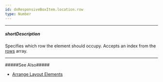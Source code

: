 ```yaml
---
id: dxResponsiveBoxItem.location.row
type: Number
---
```

---
##### shortDescription
Specifies which row the element should occupy. Accepts an index from the [rows](/Documentation/ApiReference/UI_Widgets/dxResponsiveBox/Configuration/rows/) array.

---
#####See Also#####
- [Arrange Layout Elements](/Documentation/Guide/Widgets/ResponsiveBox/Arrange_Layout_Elements/)